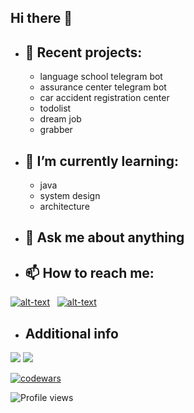 ## Hi there 👋 

- 🔭 Recent projects:
  - 
    - language school telegram bot
    - assurance center telegram bot
    - car accident registration center
    - todolist
    - dream job
    - grabber

- 🌱 I’m currently learning:
  - 
    - java
    - system design
    - architecture
  
- 💬 Ask me about anything
  - 

<!--
- 🔭 I’m currently working on:
- 👯 I’m looking to collaborate on ...
- 🤔 I’m looking for help with ...
- 📫 How to reach me: ...
- 😄 Pronouns: ...
- ⚡ Fun fact: ...
-->
<!--
![Github stats](https://github-readme-stats.vercel.app/api?username=waterpoleg&hide=stars,prs,issues,contribs)
[![Top Langs](https://github-readme-stats.vercel.app/api/top-langs/?username=waterpoleg&layout=compact)](https://github.com/waterpoleg/github-readme-stats)
-->

- 📫 How to reach me:
  - 

[![alt-text](https://img.shields.io/badge/-telegram-grey?style=flat&logo=telegram&logoColor=white)](https://t.me/waterpoleg)&nbsp;&nbsp;
[![alt-text](https://img.shields.io/badge/@%20email-005FED?style=flat&logo=mail&logoColor=white)](mailto:watepoleg@gmail.com)&nbsp;&nbsp;

- Additional info 
  -

![](https://github-profile-summary-cards.vercel.app/api/cards/stats?username=waterpoleg&theme=solarized_dark)
![](https://github-profile-summary-cards.vercel.app/api/cards/repos-per-language?username=waterpoleg&theme=solarized_dark)
<!--
[![alt-text](https://img.shields.io/badge/-telegram-grey?style=flat&logo=telegram&logoColor=white)](https://t.me/waterpoleg)&nbsp;&nbsp;
[![alt-text](https://img.shields.io/badge/@%20email-005FED?style=flat&logo=mail&logoColor=white)](mailto:watepoleg@gmail.com)&nbsp;&nbsp;
-->
[![codewars](https://www.codewars.com/users/waterpoleg/badges/small)](https://www.codewars.com/users/waterpoleg)

![Profile views](https://gpvc.arturio.dev/waterpoleg)
